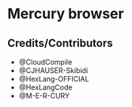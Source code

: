 # Mercury browser

## Credits/Contributors
- @CloudCompile
- @CJHAUSER-Skibidi
- @HexLang-OFFICIAL
- @HexLangCode
- @M-E-R-CURY
